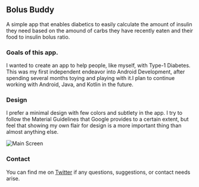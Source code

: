 ## Bolus Buddy

A simple app that enables diabetics to easily calculate the amount of insulin they need based on the amound of carbs they have recently eaten and their food to insulin bolus ratio. 

### Goals of this app.

I wanted to create an app to help people, like myself, with Type-1 Diabetes. This was my first independent endeavor into Android Development, after spending several months toying and playing with it.I plan to continue working with Android, Java, and Kotlin in the future.

### Design

I prefer a minimal design with few colors and subtlety in the app. I try to follow the Material Guidelines that Google provides to a certain extent, but feel that showing my own flair for design is a more important thing than almost anything else.


![Main Screen](http://i.imgur.com/YK8Yltl.png)

### Contact

You can find me on [Twitter](https://twitter.com/coffeegrm) if any questions, suggestions, or contact needs arise.
